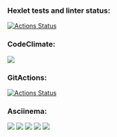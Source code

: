 ### Hexlet tests and linter status:
[![Actions Status](https://github.com/Elena-Mikitenko/python-project-lvl1/workflows/hexlet-check/badge.svg)](https://github.com/Elena-Mikitenko/python-project-lvl1/actions)
### CodeClimate:
<a href="https://codeclimate.com/github/Elena-Mikitenko/python-project-lvl1/maintainability"><img src="https://api.codeclimate.com/v1/badges/5d46d34541357cd4d8b8/maintainability" /></a>
### GitActions:
[![Actions Status](https://github.com/Elena-Mikitenko/python-project-lvl1/actions/workflows/my_linter.yml/badge.svg)](https://github.com/Elena-Mikitenko/python-project-lvl1/actions)
### Asciinema:
<a href="https://asciinema.org/a/ErcosicyMz54uAByNhIA1w59j" target="_blank"><img src="https://asciinema.org/a/ErcosicyMz54uAByNhIA1w59j.svg" /></a>
<a href="https://asciinema.org/a/tQlRpsaVWQAU9kpWL9WEE0crN" target="_blank"><img src="https://asciinema.org/a/tQlRpsaVWQAU9kpWL9WEE0crN.svg" /></a>
<a href="https://asciinema.org/a/4C41bJzyRuh1O2ysFzr9qKMSr" target="_blank"><img src="https://asciinema.org/a/4C41bJzyRuh1O2ysFzr9qKMSr.svg" /></a>
<a href="https://asciinema.org/a/YEtHL1Zzp6rNRPJ1TOe0BzBqQ" target="_blank"><img src="https://asciinema.org/a/YEtHL1Zzp6rNRPJ1TOe0BzBqQ.svg" /></a>
<a href="https://asciinema.org/a/KakCGEXOpAooOkJNp8y0jzSUo" target="_blank"><img src="https://asciinema.org/a/KakCGEXOpAooOkJNp8y0jzSUo.svg" /></a>